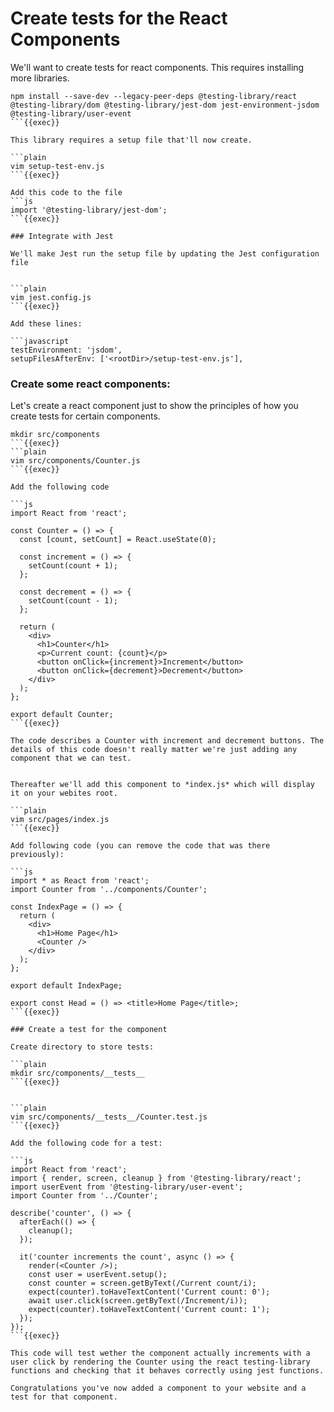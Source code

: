 # Create tests for the React Components

We'll want to create tests for react components. This requires installing more libraries.

```plain
npm install --save-dev --legacy-peer-deps @testing-library/react @testing-library/dom @testing-library/jest-dom jest-environment-jsdom @testing-library/user-event
```{{exec}}

This library requires a setup file that'll now create.

```plain
vim setup-test-env.js
```{{exec}}

Add this code to the file
```js
import '@testing-library/jest-dom';
```{{exec}}

### Integrate with Jest

We'll make Jest run the setup file by updating the Jest configuration file


```plain
vim jest.config.js
```{{exec}}

Add these lines:

```javascript
testEnvironment: 'jsdom',
setupFilesAfterEnv: ['<rootDir>/setup-test-env.js'],
```

### Create some react components:

Let's create a react component just to show the principles of how you create tests for certain components.

```plain 
mkdir src/components
```{{exec}}
```plain 
vim src/components/Counter.js
```{{exec}}

Add the following code

```js
import React from 'react';

const Counter = () => {
  const [count, setCount] = React.useState(0);

  const increment = () => {
    setCount(count + 1);
  };

  const decrement = () => {
    setCount(count - 1);
  };

  return (
    <div>
      <h1>Counter</h1>
      <p>Current count: {count}</p>
      <button onClick={increment}>Increment</button>
      <button onClick={decrement}>Decrement</button>
    </div>
  );
};

export default Counter;
```{{exec}}

The code describes a Counter with increment and decrement buttons. The details of this code doesn't really matter we're just adding any component that we can test.


Thereafter we'll add this component to *index.js* which will display it on your webites root.

```plain
vim src/pages/index.js 
```{{exec}}

Add following code (you can remove the code that was there previously):

```js
import * as React from 'react';
import Counter from '../components/Counter';

const IndexPage = () => {
  return (
    <div>
      <h1>Home Page</h1>
      <Counter />
    </div>
  );
};

export default IndexPage;

export const Head = () => <title>Home Page</title>;
```{{exec}}

### Create a test for the component

Create directory to store tests:

```plain
mkdir src/components/__tests__
```{{exec}}


```plain
vim src/components/__tests__/Counter.test.js
```{{exec}}

Add the following code for a test:

```js
import React from 'react';
import { render, screen, cleanup } from '@testing-library/react';
import userEvent from '@testing-library/user-event';
import Counter from '../Counter';

describe('counter', () => {
  afterEach(() => {
    cleanup();
  });

  it('counter increments the count', async () => {
    render(<Counter />);
    const user = userEvent.setup();
    const counter = screen.getByText(/Current count/i);
    expect(counter).toHaveTextContent('Current count: 0');
    await user.click(screen.getByText(/Increment/i));
    expect(counter).toHaveTextContent('Current count: 1');
  });
});
```{{exec}}

This code will test wether the component actually increments with a user click by rendering the Counter using the react testing-library functions and checking that it behaves correctly using jest functions.

Congratulations you've now added a component to your website and a test for that component.

